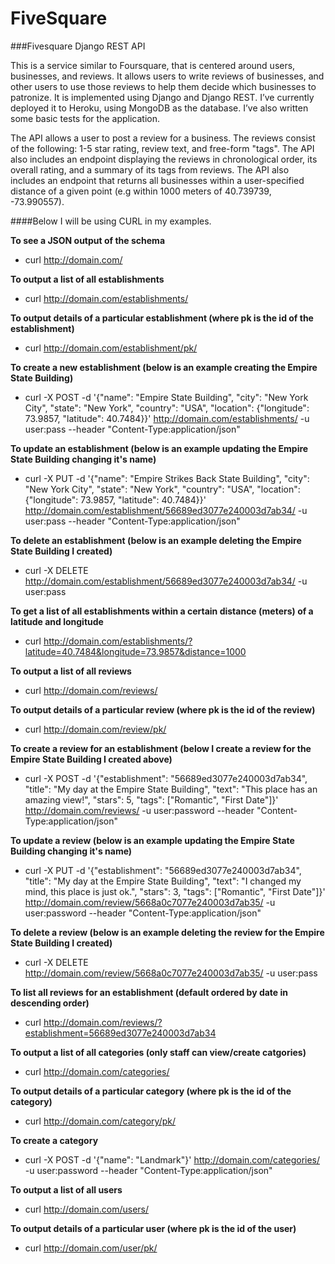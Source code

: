 # FiveSquare
###Fivesquare Django REST API

This is a service similar to Foursquare, that is centered around users, businesses, and reviews. It allows users to write reviews of businesses, and other users to use those reviews to help them decide which businesses to patronize. It is implemented using Django and Django REST. I’ve currently deployed it to Heroku, using MongoDB as the database. I’ve also written some basic tests for the application.

The API allows a user to post a review for a business.  The reviews consist of the following: 1-5 star rating, review text, and free-form "tags".  The API also includes an endpoint displaying the reviews in chronological order, its overall rating, and a summary of its tags from reviews.  The API also includes an endpoint that returns all businesses within a user-specified distance of a given point (e.g within 1000 meters of 40.739739, -73.990557).  

####Below I will be using CURL in my examples.

**To see a JSON output of the schema**
- curl http://domain.com/

**To output a list of all establishments**
- curl http://domain.com/establishments/

**To output details of a particular establishment (where pk is the id of the establishment)**
- curl http://domain.com/establishment/pk/

**To create a new establishment (below is an example creating the Empire State Building)**
- curl -X POST -d '{"name": "Empire State Building", "city": "New York City",	"state": "New York", "country": "USA", "location": {"longitude": 73.9857, "latitude": 40.7484}}' http://domain.com/establishments/ -u user:pass --header "Content-Type:application/json"

**To update an establishment (below is an example updating the Empire State Building changing it's name)**
- curl -X PUT -d '{"name": "Empire Strikes Back State Building", "city": "New York City",	"state": "New York", "country": "USA", "location": {"longitude": 73.9857, "latitude": 40.7484}}' http://domain.com/establishment/56689ed3077e240003d7ab34/ -u user:pass --header "Content-Type:application/json"

**To delete an establishment (below is an example deleting the Empire State Building I created)**
- curl -X DELETE http://domain.com/establishment/56689ed3077e240003d7ab34/ -u user:pass

**To get a list of all establishments within a certain distance (meters) of a latitude and longitude**
- curl http://domain.com/establishments/?latitude=40.7484&longitude=73.9857&distance=1000

**To output a list of all reviews**
- curl http://domain.com/reviews/

**To output details of a particular review (where pk is the id of the review)**
 - curl http://domain.com/review/pk/

**To create a review for an establishment (below I create a review for the Empire State Building I created above)**
 - curl -X POST -d  '{"establishment": "56689ed3077e240003d7ab34", "title": "My day at the Empire State Building", "text": "This place has an amazing view!", "stars": 5, "tags": ["Romantic", "First Date"]}' http://domain.com/reviews/ -u user:password --header "Content-Type:application/json"

**To update a review (below is an example updating the Empire State Building changing it's name)**
 - curl -X PUT -d  '{"establishment": "56689ed3077e240003d7ab34", "title": "My day at the Empire State Building", "text": "I changed my mind, this place is just ok.", "stars": 3, "tags": ["Romantic", "First Date"]}' http://domain.com/review/5668a0c7077e240003d7ab35/ -u user:password --header "Content-Type:application/json"

**To delete a review (below is an example deleting the review for the Empire State Building I created)**
- curl -X DELETE http://domain.com/review/5668a0c7077e240003d7ab35/ -u user:pass

**To list all reviews for an establishment (default ordered by date in descending order)**
- curl http://domain.com/reviews/?establishment=56689ed3077e240003d7ab34

**To output a list of all categories (only staff can view/create catgories)**
- curl http://domain.com/categories/

**To output details of a particular category (where pk is the id of the category)**
- curl http://domain.com/category/pk/

**To create a category**
 - curl -X POST -d  '{"name": "Landmark"}' http://domain.com/categories/ -u user:password --header "Content-Type:application/json"

**To output a list of all users**
- curl http://domain.com/users/

**To output details of a particular user (where pk is the id of the user)**
- curl http://domain.com/user/pk/




